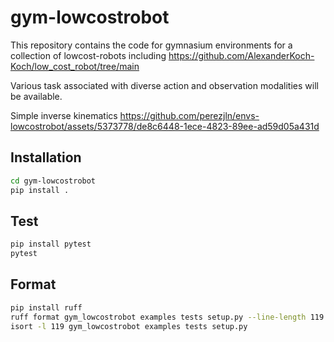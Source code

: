 # gym-lowcostrobot

This repository contains the code for gymnasium environments for a collection of lowcost-robots including https://github.com/AlexanderKoch-Koch/low_cost_robot/tree/main

Various task associated with diverse action and observation modalities will be available.

Simple inverse kinematics
https://github.com/perezjln/envs-lowcostrobot/assets/5373778/de8c6448-1ece-4823-89ee-ad59d05a431d


## Installation

```sh
cd gym-lowcostrobot
pip install .
```

## Test

```sh
pip install pytest
pytest
```

## Format

```sh
pip install ruff
ruff format gym_lowcostrobot examples tests setup.py --line-length 119
isort -l 119 gym_lowcostrobot examples tests setup.py
```
